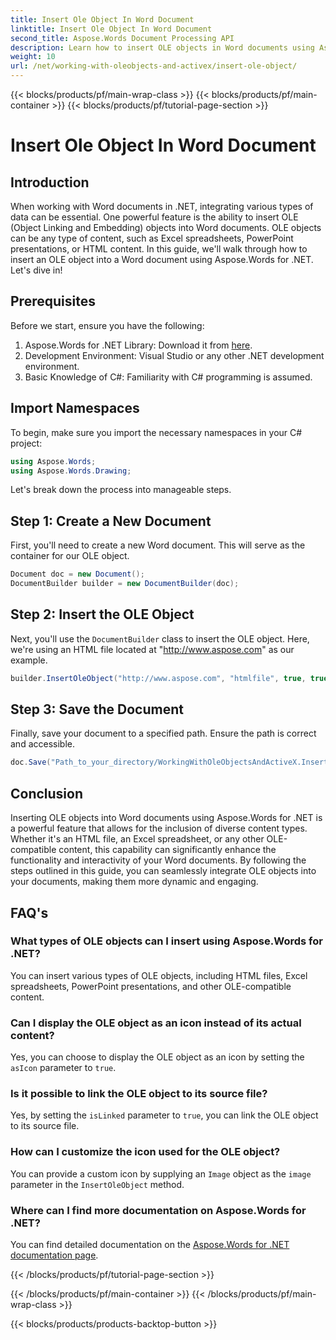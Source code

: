 ```yaml
---
title: Insert Ole Object In Word Document
linktitle: Insert Ole Object In Word Document
second_title: Aspose.Words Document Processing API
description: Learn how to insert OLE objects in Word documents using Aspose.Words for .NET with this step-by-step guide. Enhance your documents with embedded content.
weight: 10
url: /net/working-with-oleobjects-and-activex/insert-ole-object/
---
```


{{< blocks/products/pf/main-wrap-class >}}
{{< blocks/products/pf/main-container >}}
{{< blocks/products/pf/tutorial-page-section >}}

# Insert Ole Object In Word Document

## Introduction

When working with Word documents in .NET, integrating various types of data can be essential. One powerful feature is the ability to insert OLE (Object Linking and Embedding) objects into Word documents. OLE objects can be any type of content, such as Excel spreadsheets, PowerPoint presentations, or HTML content. In this guide, we'll walk through how to insert an OLE object into a Word document using Aspose.Words for .NET. Let's dive in!

## Prerequisites

Before we start, ensure you have the following:

1. Aspose.Words for .NET Library: Download it from [here](https://releases.aspose.com/words/net/).
2. Development Environment: Visual Studio or any other .NET development environment.
3. Basic Knowledge of C#: Familiarity with C# programming is assumed.

## Import Namespaces

To begin, make sure you import the necessary namespaces in your C# project:

```csharp
using Aspose.Words;
using Aspose.Words.Drawing;
```

Let's break down the process into manageable steps.

## Step 1: Create a New Document

First, you'll need to create a new Word document. This will serve as the container for our OLE object.

```csharp
Document doc = new Document();
DocumentBuilder builder = new DocumentBuilder(doc);
```

## Step 2: Insert the OLE Object

Next, you'll use the `DocumentBuilder` class to insert the OLE object. Here, we're using an HTML file located at "http://www.aspose.com" as our example.

```csharp
builder.InsertOleObject("http://www.aspose.com", "htmlfile", true, true, null);
```

## Step 3: Save the Document

Finally, save your document to a specified path. Ensure the path is correct and accessible.

```csharp
doc.Save("Path_to_your_directory/WorkingWithOleObjectsAndActiveX.InsertOleObject.docx");
```

## Conclusion

Inserting OLE objects into Word documents using Aspose.Words for .NET is a powerful feature that allows for the inclusion of diverse content types. Whether it's an HTML file, an Excel spreadsheet, or any other OLE-compatible content, this capability can significantly enhance the functionality and interactivity of your Word documents. By following the steps outlined in this guide, you can seamlessly integrate OLE objects into your documents, making them more dynamic and engaging.

## FAQ's

### What types of OLE objects can I insert using Aspose.Words for .NET?
You can insert various types of OLE objects, including HTML files, Excel spreadsheets, PowerPoint presentations, and other OLE-compatible content.

### Can I display the OLE object as an icon instead of its actual content?
Yes, you can choose to display the OLE object as an icon by setting the `asIcon` parameter to `true`.

### Is it possible to link the OLE object to its source file?
Yes, by setting the `isLinked` parameter to `true`, you can link the OLE object to its source file.

### How can I customize the icon used for the OLE object?
You can provide a custom icon by supplying an `Image` object as the `image` parameter in the `InsertOleObject` method.

### Where can I find more documentation on Aspose.Words for .NET?
You can find detailed documentation on the [Aspose.Words for .NET documentation page](https://reference.aspose.com/words/net/).

{{< /blocks/products/pf/tutorial-page-section >}}

{{< /blocks/products/pf/main-container >}}
{{< /blocks/products/pf/main-wrap-class >}}

{{< blocks/products/products-backtop-button >}}
